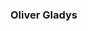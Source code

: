 ### Oliver Gladys

<!--
**Oliver3268/Oliver3268** is a ✨ _special_ ✨ repository because its `README.md` (this file) appears on your GitHub profile.

Here are some ideas to get you started:
I am currently a senior at the University of Pittsburgh studying Computer Science.

- 🔭 I’m currently working on ...
- 🌱 I’m currently learning ...
- 👯 I’m looking to collaborate on ...
- 🤔 I’m looking for help with ...
- 💬 Ask me about ...
- 📫 How to reach me: ...
- 😄 Pronouns: ...
- ⚡ Fun fact: ...
-->
